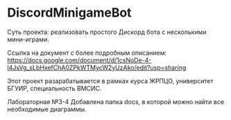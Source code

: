 # DiscordMinigameBot
Суть проекта: реализовать простого Дискорд бота с несколькими мини-играми.

Ссылка на документ с более подробным описанием: https://docs.google.com/document/d/1csNoDe-4-l4JsVg_sLbHxefChA0ZPkWTMycW2yUzAko/edit?usp=sharing

Этот проект разарабатывается в рамках курса ЖРПЦО, университет БГУИР, специальность ВМСИС.

Лабораторная №3-4
Добавлена папка docs, в которой можно найти все необходимые диаграммы.
